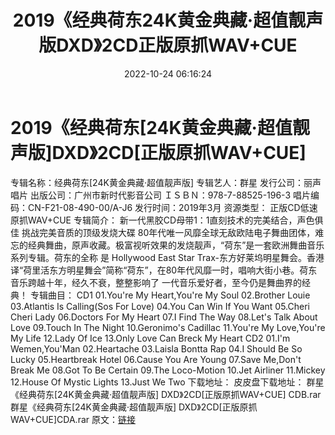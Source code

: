 ﻿---
title: 2019《经典荷东24K黄金典藏·超值靓声版DXD》2CD正版原抓WAV+CUE
date: 2022-10-24 06:16:24
categories: 交谊舞曲、电音DJ舞曲
tags: 流行舞曲
---
# 2019《经典荷东[24K黄金典藏·超值靓声版]DXD》2CD[正版原抓WAV+CUE]

专辑名称：经典荷东[24K黄金典藏·超值靓声版]
专辑艺人：群星
发行公司：丽声唱片
出版公司：广州市新时代影音公司
ＩＳＢＮ：978-7-88525-196-3
唱片编码：CN-F21-08-490-00/A-J6
发行时间：2019年3月
资源类型： 正版CD低速原抓WAV+CUE
专辑简介：
新一代黑胶CD母带1：1直刻技术的完美结合，声色俱佳 挑战完美音质的顶级发烧大碟
80年代唯一风靡全球无敌欧陆电子舞曲团体，难忘的经典舞曲，原声收藏。极富视听效果的发烧靓声，“荷东”是一套欧洲舞曲音乐系列专辑。荷东的全称
是 Hollywood East Star
Trax-东方好莱坞明星舞会。香港译“荷里活东方明星舞会”简称“荷东”，在80年代风靡一时，唱响大街小巷。荷东音乐跨越十年，经久不衰，整整影响了
一代音乐爱好者，至今仍是舞曲界的经典！
专辑曲目：
CD1
01.You're My Heart,You're My Soul
02.Brother Louie
03.Atlantis Is Calling(Sos For Love)
04.You Can Win If You Want
05.Cheri Cheri Lady
06.Doctors For My Heart
07.I Find The Way
08.Let's Talk About Love
09.Touch In The Night
10.Geronimo's Cadillac
11.You're My Love,You're My Life
12.Lady Of Ice
13.Only Love Can Breck My Heart
CD2
01.I'm Wemen,You'Man
02.Heartache
03.Laisla Bontta Rap
04.I Should Be So Lucky
05.Heartbreak Hotel
06.Cause You Are Young
07.Save Me,Don't Break Me
08.Got To Be Certain
09.The Loco-Motion
10.Jet Airliner
11.Mickey
12.House Of Mystic Lights
13.Just We Two
下载地址：
皮皮盘下载地址：
群星《经典荷东[24K黄金典藏·超值靓声版]
DXD》2CD[正版原抓WAV+CUE] CDB.rar
群星《经典荷东[24K黄金典藏·超值靓声版]
DXD》2CD[正版原抓WAV+CUE]CDA.rar
原文：[链接](https://blog.sina.com.cn/s/blog_1647c7e760103100s.html)